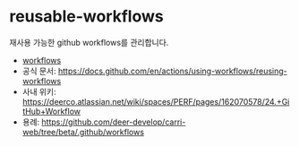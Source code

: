 # reusable-workflows

재사용 가능한 github workflows를 관리합니다.

- [workflows](./.github/workflows)
- 공식 문서: https://docs.github.com/en/actions/using-workflows/reusing-workflows
- 사내 위키: https://deerco.atlassian.net/wiki/spaces/PERF/pages/162070578/24.+GitHub+Workflow
- 용례: https://github.com/deer-develop/carri-web/tree/beta/.github/workflows